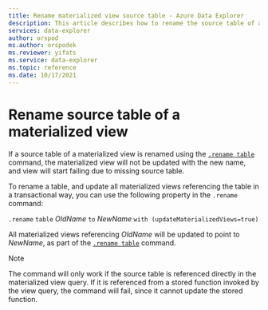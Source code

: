 ```yaml
---
title: Rename materialized view source table - Azure Data Explorer
description: This article describes how to rename the source table of a materialized view.
services: data-explorer
author: orspod
ms.author: orspodek
ms.reviewer: yifats
ms.service: data-explorer
ms.topic: reference
ms.date: 10/17/2021
---
```


# Rename source table of a materialized view

If a source table of a materialized view is renamed using the [`.rename table`](../rename-table-command.md) command, the materialized view will not be updated with the new name, and view will start failing due to missing source table.

To rename a table, and update all materialized views referencing the table in a transactional way, you can use the following property in the `.rename` command:

`.rename` `table` *OldName* `to` *NewName* `with (updateMaterializedViews=true)`

All materialized views referencing *OldName* will be updated to point to *NewName*, as part of the  [`.rename table`](../rename-table-command.md) command.

> [!NOTE]
> The command will only work if the source table is referenced directly in the materialized view query. If it is referenced from a stored function invoked by the view query, the command will fail, since it cannot update the stored function.
